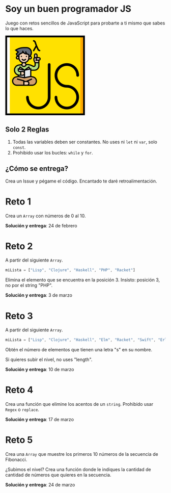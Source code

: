 # Soy un buen programador JS

Juego con retos sencillos de JavaScript para probarte a ti mismo que sabes lo que haces.

<img src="logo.png" width="250">

## Solo 2 Reglas

1. Todas las variables deben ser constantes. No uses ni `let` ni `var`, solo `const`.
2. Prohibido usar los bucles: `while` y `for`.

## ¿Cómo se entrega?

Crea un Issue y pégame el código. Encantado te daré retroalimentación.

# Reto 1

Crea un `Array` con números de 0 al 10.

**Solución y entrega**: 24 de febrero

# Reto 2

A partir del siguiente `Array`.

```javascript
miLista = ["Lisp", "Clojure", "Haskell", "PHP", "Racket"]
```

Elimina el elemento que se encuentra en la posición 3. Insisto: posición 3, no por el string "PHP".

**Solución y entrega**: 3 de marzo

# Reto 3

A partir del siguiente `Array`.

```javascript
miLista = ["Lisp", "Clojure", "Haskell", "Elm", "Racket", "Swift", "Erlang", "Scala"]
```

Obtén el número de elementos que tienen una letra "s" en su nombre. 

Si quieres subir el nivel, no uses "length".

**Solución y entrega**: 10 de marzo

# Reto 4

Crea una función que elimine los acentos de un `string`. Prohibido usar `Regex` o `replace`.

**Solución y entrega**: 17 de marzo

# Reto 5

Crea una `Array` que muestre los primeros 10 números de la secuencia de Fibonacci.

¿Subimos el nivel? Crea una función donde le indiques la cantidad de cantidad de números que quieres en la secuencia.

**Solución y entrega**: 24 de marzo
